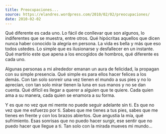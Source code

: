 ```yaml
---
title: Preocupaciones...
source: https://elandres.wordpress.com/2010/02/02/preocupaciones/
date: 2010-02-02
---
```


Qué diferente es cada uno. Lo fácil de conllevar que son algunos, lo indiferentes que se muestra, entre otros. Qué hipócritas aquellos que dicen nunca haber conocido la alegría en persona. La vida es bella y más que eso todos ustedes. Lo simple que es ilusionarse y desfallecer en un instante. Qué martirio este que apena a los encogidos de hombros, qué diferente es cada uno.

Algunas personas a mi alrededor emanan un aura de felicidad, la propagan con su simple presencia. Qué simple es para ellos hacer felices a los demás. Con tan solo sonreír una vez tienen el mundo a sus pies y no lo aprecian, con tan solo mirar tienen la luna en sus manos y no se dan cuenta. Qué difícil es llegar a querer a alguien que te quiere. Cada quien ama a su manera, cada quien se enamora a su forma.

Y es que no vez que mi mente no puede seguir adelante sin ti. Es que no vez que me esfuerzo por ti. Sabes que me tienes a tus pies, sabes que me tienes en frente y con los brazos abiertos. Que angustia la mía, qué sufrimiento. Esas sonrisas que no puedo hacer surgir, ese sentir que no puedo hacer que llegue a ti. Tan solo con la mirada mueves mi mundo…
